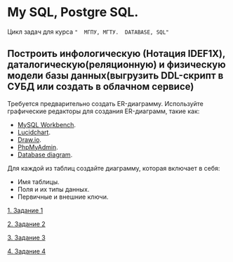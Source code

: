 # My SQL, Postgre SQL.

Цикл задач для курса `"  МГПУ, МГТУ.  DATABASE, SQL"`
## Построить инфологическую (Нотация IDEF1X), даталогическую(реляционную) и физическую модели базы данных(выгрузить DDL-скрипт в СУБД или создать в облачном сервисе)
Требуется предварительно создать ER-диаграмму. Используйте графические редакторы для создания ER-диаграмм, такие как:
- [MySQL Workbench](https://www.mysql.com/products/workbench/).
- [Lucidchart](https://www.lucidchart.com/pages/?).
- [Draw.io](https://www.drawio.com/).
- [PhpMyAdmin](http://95.131.149.21:8080/phpmyadmin/).
- [Database diagram](https://databasediagram.com/app).

Для каждой из таблиц создайте диаграмму, которая включает в себя:
- Имя таблицы.
- Поля и их типы данных.
- Первичные и внешние ключи. 

[1. Задание 1](TASKS/Task1.md)

[2. Задание 2](TASKS/Task2.md)

[3. Задание 3](TASKS/Task3.md)

[4. Задание 4](TASKS/Task4.md)
